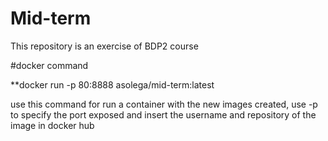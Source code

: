 # Mid-term
This repository is an exercise of BDP2 course

#docker command

**docker run -p 80:8888 asolega/mid-term:latest

use this command for run a container with the new images created, use -p to specify the port exposed and insert the username and repository of the image in docker hub

